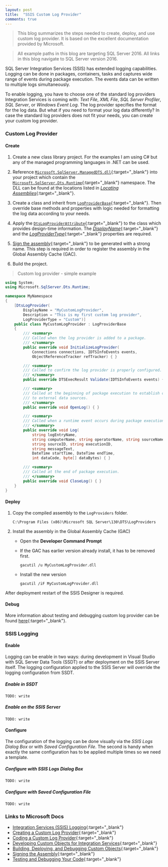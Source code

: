 ```yaml
---
layout: post
title:  "SSIS Custom Log Provider"
comments: true
---
```


> This blog summarizes the steps needed to create, deploy, and use custom log provider. It is based on the excellent documentation provided by Microsoft.

> All example paths in this blog are targeting SQL Server 2016.
> All links in this blog navigate to SQL Server version 2016.

SQL Server Integration Services (SSIS) has extended logging capabilities. Logging can be done in packages, containers, tasks and captures wide range of events during package execution. The events data can be written to multiple logs simultaneously. 

To enable logging, you have to choose one of the standard log providers Integration Services is coming with: *Text File*, *XML File*, *SQL Server Profiler*, *SQL Server*, or *Windows Event Log*. The log provider specifies the format for the log data. But what if you need to format your log data differently? In case the standard log providers does not fit your needs, you can create your custom log provider.
 
### Custom Log Provider

#### Create
1. Create a new class library project. For the examples I am using C# but any of the managed programming languages in .NET can be used. 
   
2. Reference [`Microsoft.SqlServer.ManagedDTS.dll`][3]{:target="_blank"} into your project which contain the [`Microsoft.SqlServer.Dts.Runtime`][4]{:target="_blank"} namespace. The DLL can be found at the locations listed in [*Locating Assemblies*][5]{:target="_blank"}.

3. Create a class and inherit from [`LogProviderBase`][6]{:target="_blank"}. Then override base methods and properties with logic needed for formatting the log data according to your needs.

4. Apply the [`DtsLogProviderAttribute`][7]{:target="_blank"} to the class which provides design-time information. The [*DisplayName*][8]{:target="_blank"} and the [*LogProviderType*][9]{:target="_blank"} properties are required.

5. [Sign the assembly][10]{:target="_blank"} to be generated with a strong name. This step is required in order to register the assembly in the Global Assembly Cache (GAC).

6. Build the project.
  
> Custom log provider - simple example

``` csharp
using System;
using Microsoft.SqlServer.Dts.Runtime;

namespace MyNamespace
{
    [DtsLogProvider(
        DisplayName = "MyCustomLogProvider",
        Description = "This is my first custom log provider",
        LogProviderType = "Custom")]
    public class MyCustomLogProvider : LogProviderBase
    {
        /// <summary>
        /// Called when the log provider is added to a package.
        /// </summary>
        public override void InitializeLogProvider(
            Connections connections, IDTSInfoEvents events, 
            ObjectReferenceTracker refTracker) { }

        /// <summary>
        /// Called to confirm the log provider is properly configured.
        /// </summary>
        public override DTSExecResult Validate(IDTSInfoEvents events) { }

        /// <summary>
        /// Called at the beginning of package execution to establish connections 
        /// to external data sources.
        /// </summary>
        public override void OpenLog() { }

        /// <summary>
        /// Called when a runtime event occurs during package execution.
        /// </summary>
        public override void Log(
            string logEntryName, 
            string computerName, string operatorName, string sourceName, 
            string sourceID, string executionID, 
            string messageText, 
            DateTime startTime, DateTime endTime, 
            int dataCode, byte[] dataBytes) { }

        /// <summary>
        /// Called at the end of package execution.
        /// </summary>
        public override void CloseLog() { }
    }
}
```

#### Deploy

1. Copy the compiled assembly to the `LogProviders`  folder.

    `C:\Program Files (x86)\Microsoft SQL Server\130\DTS\LogProviders`

2. Install the assembly in the Global Assembly Cache (GAC)
    * Open the **Developer Command Prompt**
    * If the GAC has earlier version already install, it has to be removed first.
     
        `gacutil /u MyCustomLogProvider.dll`

    * Install the new version
        
        `gacutil /iF MyCustomLogProvider.dll`
    
After deployment restart of the SSIS Designer is required. 
   

#### Debug

More information about testing and debugging custom log provider can be found [here][14]{:target="_blank"}.

### SSIS Logging

#### Enable

Logging can be enable in two ways: during development in Visual Studio with SQL Server Data Tools (SSDT) or after deployment on the SSIS Server itself. The logging configuration applied to the SSIS Server will override the logging configuration from SSDT.

##### Enable in SSDT

    TODO: write

##### Enable on the SSIS Server

    TODO: write

#### Configure

The configuration of the logging can be done visually via the *SSIS Logs Dialog Box* or with *Saved Configuration File*. The second is handy when exactly the same configuration has to be applied multiple times so we need a template.

##### Configure with SSIS Logs Dialog Box

    TODO: write

##### Configure with Saved Configuration File

    TODO: write

### Links to Microsoft Docs
- [Integration Services (SSIS) Logging][1]{:target="_blank"}
- [Creating a Custom Log Provider][2]{:target="_blank"}
- [Coding a Custom Log Provider][13]{:target="_blank"}
- [Developing Custom Objects for Integration Services][11]{:target="_blank"}
- [Building, Deploying, and Debugging Custom Objects][12]{:target="_blank"}
- [Signing the Assembly][10]{:target="_blank"}
- [Testing and Debugging Your Code][14]{:target="_blank"}
  
<!-- Links -->
[1]: https://docs.microsoft.com/en-us/sql/integration-services/performance/integration-services-ssis-logging?view=sql-server-2016
[2]: https://docs.microsoft.com/en-us/sql/integration-services/extending-packages-custom-objects/log-provider/creating-a-custom-log-provider?view=sql-server-2016
[3]: https://docs.microsoft.com/en-us/sql/integration-services/integration-services-programming-overview?view=sql-server-2016#commonly-used-assemblies
[4]: https://docs.microsoft.com/en-us/dotnet/api/microsoft.sqlserver.dts.runtime?view=sqlserver-2016
[5]: https://docs.microsoft.com/en-us/sql/integration-services/integration-services-programming-overview?view=sql-server-2016#locating-assemblies
[6]: https://docs.microsoft.com/en-us/dotnet/api/microsoft.sqlserver.dts.runtime.logproviderbase?view=sqlserver-2016
[7]: https://docs.microsoft.com/en-us/dotnet/api/microsoft.sqlserver.dts.runtime.dtslogproviderattribute?view=sqlserver-2016
[8]: https://docs.microsoft.com/en-us/dotnet/api/microsoft.sqlserver.dts.runtime.localization.dtslocalizableattribute.displayname?view=sqlserver-2016
[9]: https://docs.microsoft.com/en-us/dotnet/api/microsoft.sqlserver.dts.runtime.dtslogproviderattribute.logprovidertype?view=sqlserver-2016
[10]: https://docs.microsoft.com/en-us/sql/integration-services/extending-packages-custom-objects/building-deploying-and-debugging-custom-objects?view=sql-server-2016#signing
[11]: https://docs.microsoft.com/en-us/sql/integration-services/extending-packages-custom-objects/developing-custom-objects-for-integration-services?view=sql-server-2016
[12]: https://docs.microsoft.com/en-us/sql/integration-services/extending-packages-custom-objects/building-deploying-and-debugging-custom-objects?view=sql-server-2016
[13]: https://docs.microsoft.com/en-us/sql/integration-services/extending-packages-custom-objects/log-provider/coding-a-custom-log-provider?view=sql-server-2016
[14]: https://docs.microsoft.com/en-us/sql/integration-services/extending-packages-custom-objects/building-deploying-and-debugging-custom-objects?view=sql-server-2016#testing